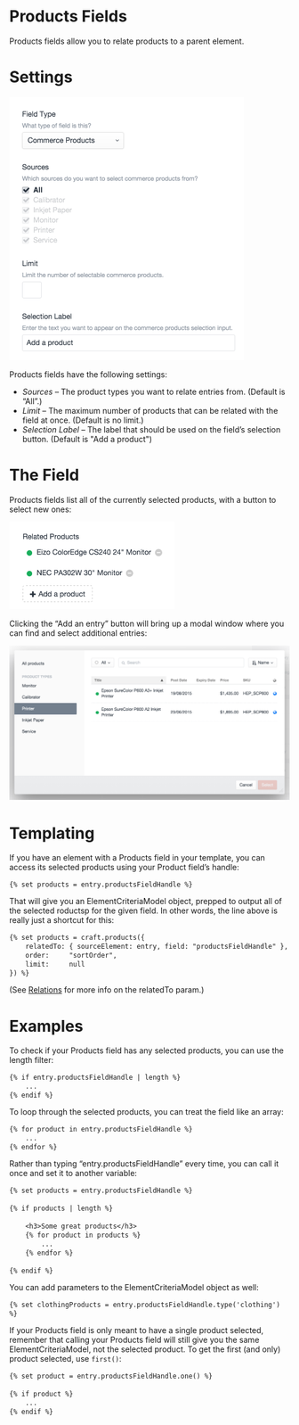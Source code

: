 # Products Fields

Products fields allow you to relate products to a parent element.

# Settings

<img src="assets/products-field-settings.png" width="422" alt="Product Field Settings.">

Products fields have the following settings:

* *Sources* – The product types you want to relate entries from. (Default is “All”.)
* *Limit* – The maximum number of products that can be related with the field at once. (Default is no limit.)
* *Selection Label* – The label that should be used on the field’s selection button. (Default is "Add a product")

# The Field

Products fields list all of the currently selected products, with a button to select new ones:

<img src="assets/product-field-example.png" width="297" alt="Product Field Example.">

Clicking the “Add an entry” button will bring up a modal window where you can find and select additional entries:

<img src="assets/product-field-modal.png" width="600" alt="Product Field Modal.">

# Templating

If you have an element with a Products field in your template, you can access its selected products using your Product field’s handle:

```twig
{% set products = entry.productsFieldHandle %}
```

That will give you an ElementCriteriaModel object, prepped to output all of the selected roductsp for the given field. In other words, the line above is really just a shortcut for this:

```twig
{% set products = craft.products({
    relatedTo: { sourceElement: entry, field: "productsFieldHandle" },
    order:     "sortOrder",
    limit:     null
}) %}
```

(See [Relations](https://craftcms.com/docs/relations) for more info on the relatedTo param.)

# Examples

To check if your Products field has any selected products, you can use the length filter:

```twig
{% if entry.productsFieldHandle | length %}
    ...
{% endif %}
```

To loop through the selected products, you can treat the field like an array:

```twig
{% for product in entry.productsFieldHandle %}
    ...
{% endfor %}
```

Rather than typing “entry.productsFieldHandle” every time, you can call it once and set it to another variable:

```twig
{% set products = entry.productsFieldHandle %}

{% if products | length %}

    <h3>Some great products</h3>
    {% for product in products %}
        ...
    {% endfor %}

{% endif %}
```

You can add parameters to the ElementCriteriaModel object as well:

```twig
{% set clothingProducts = entry.productsFieldHandle.type('clothing') %}
```

If your Products field is only meant to have a single product selected, remember that calling your Products field will still give you the same ElementCriteriaModel, not the selected product. To get the first (and only) product selected, use `first()`:

```twig
{% set product = entry.productsFieldHandle.one() %}

{% if product %}
    ...
{% endif %}
```
